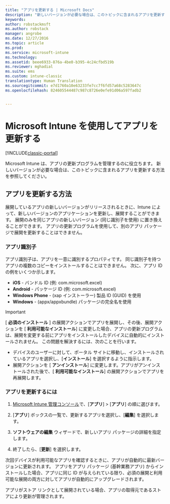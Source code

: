 ```yaml
---
title: "アプリを更新する | Microsoft Docs"
description: "新しいバージョンが必要な場合は、このトピックに含まれるアプリを更新する方法を参照してください。"
keywords: 
author: robstackmsft
ms.author: robstack
manager: angrobe
ms.date: 12/27/2016
ms.topic: article
ms.prod: 
ms.service: microsoft-intune
ms.technology: 
ms.assetid: beee6933-876a-4be0-b395-4c24cfbd519b
ms.reviewer: mghadial
ms.suite: ems
ms.custom: intune-classic
translationtype: Human Translation
ms.sourcegitcommit: e7d1760a10e63233fe7cc7f6fd57a68c5283647c
ms.openlocfilehash: 824605544487c987c8726e0efe91d06a597fadb2


---
```


# <a name="update-apps-using-microsoft-intune"></a>Microsoft Intune を使用してアプリを更新する

[!INCLUDE[classic-portal](../includes/classic-portal.md)]

Microsoft Intune は、アプリの更新プログラムを管理するのに役立ちます。 新しいバージョンが必要な場合は、このトピックに含まれるアプリを更新する方法を参照してください。

## <a name="how-to-update-apps"></a>アプリを更新する方法
展開しているアプリの新しいバージョンがリリースされるときに、Intune によって、新しいバージョンのアプリケーションを更新し、展開することができます。 展開のみを同じアプリの新しいバージョン (同じ識別子を使用) に置き換えることができます。 アプリの更新プログラムを使用して、別のアプリ パッケージで展開を更新することはできません。

### <a name="app-identifiers"></a>アプリ識別子
アプリ識別子は、アプリを一意に識別するプロパティです。 同じ識別子を持つアプリの複数のコピーをインストールすることはできません。 次に、アプリ ID の例をいくつか示します。

- **iOS** - バンドル ID (例: com.microsoft.excel)
- **Android** - パッケージ ID (例: com.microsoft.excel)
- **Windows Phone** - (xap インストーラー) 製品 ID (GUID) を使用
- **Windows** - (appx/appxbundle) パッケージの完全名を使用



> [!IMPORTANT]
> [ **必須のインストール** ] の展開アクションでアプリを展開し、その後、展開アクションを [ **利用可能なインストール**] に変更した場合、アプリの更新プログラムは、展開を変更する前にアプリをインストールしたデバイスに自動的にインストールされません。 この問題を解決するには、次のことを行います。
>
> -   デバイスのユーザーに対して、ポータル サイトに移動し、インストールされているアプリを選択し、[**インストール**] を選択するように指示します。
> -   展開アクションを [ **アンインストール**] に変更します。アプリがアンインストールされた後で、[ **利用可能なインストール**] の展開アクションでアプリを再展開します。

### <a name="to-update-an-app"></a>アプリを更新するには

1.  [Microsoft Intune 管理コンソール](https://manage.microsoft.com)で、[**アプリ**] &gt; [**アプリ**] の順に選びます。

2.  [**アプリ**] ボックスの一覧で、更新するアプリを選択し、[**編集**] を選択します。

3.  **ソフトウェアの編集** ウィザードで、新しいアプリ パッケージの詳細を指定します。

4.  終了したら、[**更新**] を選択します。

次回デバイスが利用可能なアプリを確認するときに、アプリが自動的に最新バージョンに更新されます。
アプリをアプリ パッケージ (基幹業務アプリ) からインストールした場合、アプリに同じ ID が与えられている限り、必須の展開と利用可能な展開の両方に対してアプリが自動的にアップグレードされます。

アプリがストア リンクとして展開されている場合、アプリの取得元であるストアにより更新が管理されます。



<!--HONumber=Dec16_HO5-->



